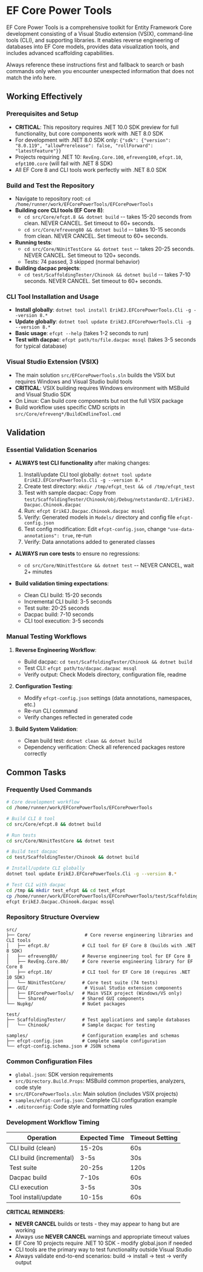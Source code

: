 # EF Core Power Tools

EF Core Power Tools is a comprehensive toolkit for Entity Framework Core development consisting of a Visual Studio extension (VSIX), command-line tools (CLI), and supporting libraries. It enables reverse engineering of databases into EF Core models, provides data visualization tools, and includes advanced scaffolding capabilities.

Always reference these instructions first and fallback to search or bash commands only when you encounter unexpected information that does not match the info here.

## Working Effectively

### Prerequisites and Setup
- **CRITICAL**: This repository requires .NET 10.0 SDK preview for full functionality, but core components work with .NET 8.0 SDK
- For development with .NET 8.0 SDK only: `{"sdk": {"version": "8.0.119", "allowPrerelease": false, "rollForward": "latestFeature"}}`
- Projects requiring .NET 10: `RevEng.Core.100`, `efreveng100`, `efcpt.10`, `efpt100.core` (will fail with .NET 8 SDK)
- All EF Core 8 and CLI tools work perfectly with .NET 8.0 SDK

### Build and Test the Repository
- Navigate to repository root: `cd /home/runner/work/EFCorePowerTools/EFCorePowerTools`
- **Building core CLI tools (EF Core 8)**: 
  - `cd src/Core/efcpt.8 && dotnet build` -- takes 15-20 seconds from clean. NEVER CANCEL. Set timeout to 60+ seconds.
  - `cd src/Core/efreveng80 && dotnet build` -- takes 10-15 seconds from clean. NEVER CANCEL. Set timeout to 60+ seconds.
- **Running tests**:
  - `cd src/Core/NUnitTestCore && dotnet test` -- takes 20-25 seconds. NEVER CANCEL. Set timeout to 120+ seconds.
  - Tests: 74 passed, 3 skipped (normal behavior)
- **Building dacpac projects**:
  - `cd test/ScaffoldingTester/Chinook && dotnet build` -- takes 7-10 seconds. NEVER CANCEL. Set timeout to 60+ seconds.

### CLI Tool Installation and Usage
- **Install globally**: `dotnet tool install ErikEJ.EFCorePowerTools.Cli -g --version 8.*`
- **Update globally**: `dotnet tool update ErikEJ.EFCorePowerTools.Cli -g --version 8.*`
- **Basic usage**: `efcpt --help` (takes 1-2 seconds to run)
- **Test with dacpac**: `efcpt path/to/file.dacpac mssql` (takes 3-5 seconds for typical database)

### Visual Studio Extension (VSIX)
- The main solution `src/EFCorePowerTools.sln` builds the VSIX but requires Windows and Visual Studio build tools
- **CRITICAL**: VSIX building requires Windows environment with MSBuild and Visual Studio SDK
- On Linux: Can build core components but not the full VSIX package
- Build workflow uses specific CMD scripts in `src/Core/efreveng*/BuildCmdlineTool.cmd`

## Validation

### Essential Validation Scenarios
- **ALWAYS test CLI functionality** after making changes:
  1. Install/update CLI tool globally: `dotnet tool update ErikEJ.EFCorePowerTools.Cli -g --version 8.*`
  2. Create test directory: `mkdir /tmp/efcpt_test && cd /tmp/efcpt_test`
  3. Test with sample dacpac: Copy from `test/ScaffoldingTester/Chinook/obj/Debug/netstandard2.1/ErikEJ.Dacpac.Chinook.dacpac`
  4. Run: `efcpt ErikEJ.Dacpac.Chinook.dacpac mssql`
  5. Verify: Generated models in `Models/` directory and config file `efcpt-config.json`
  6. Test config modification: Edit `efcpt-config.json`, change `"use-data-annotations": true`, re-run
  7. Verify: Data annotations added to generated classes

- **ALWAYS run core tests** to ensure no regressions:
  - `cd src/Core/NUnitTestCore && dotnet test` -- NEVER CANCEL, wait 2+ minutes

- **Build validation timing expectations**:
  - Clean CLI build: 15-20 seconds
  - Incremental CLI build: 3-5 seconds  
  - Test suite: 20-25 seconds
  - Dacpac build: 7-10 seconds
  - CLI tool execution: 3-5 seconds

### Manual Testing Workflows
1. **Reverse Engineering Workflow**:
   - Build dacpac: `cd test/ScaffoldingTester/Chinook && dotnet build`
   - Test CLI: `efcpt path/to/dacpac.dacpac mssql`
   - Verify output: Check Models directory, configuration file, readme

2. **Configuration Testing**:
   - Modify `efcpt-config.json` settings (data annotations, namespaces, etc.)
   - Re-run CLI command
   - Verify changes reflected in generated code

3. **Build System Validation**:
   - Clean build test: `dotnet clean && dotnet build`
   - Dependency verification: Check all referenced packages restore correctly

## Common Tasks

### Frequently Used Commands
```bash
# Core development workflow
cd /home/runner/work/EFCorePowerTools/EFCorePowerTools

# Build CLI 8 tool
cd src/Core/efcpt.8 && dotnet build

# Run tests  
cd src/Core/NUnitTestCore && dotnet test

# Build test dacpac
cd test/ScaffoldingTester/Chinook && dotnet build

# Install/update CLI globally
dotnet tool update ErikEJ.EFCorePowerTools.Cli -g --version 8.*

# Test CLI with dacpac
cd /tmp && mkdir test_efcpt && cd test_efcpt
cp /home/runner/work/EFCorePowerTools/EFCorePowerTools/test/ScaffoldingTester/Chinook/obj/Debug/netstandard2.1/ErikEJ.Dacpac.Chinook.dacpac .
efcpt ErikEJ.Dacpac.Chinook.dacpac mssql
```

### Repository Structure Overview
```
src/
├── Core/                    # Core reverse engineering libraries and CLI tools
│   ├── efcpt.8/            # CLI tool for EF Core 8 (builds with .NET 8 SDK)
│   ├── efreveng80/         # Reverse engineering tool for EF Core 8  
│   ├── RevEng.Core.80/     # Core reverse engineering library for EF Core 8
│   ├── efcpt.10/           # CLI tool for EF Core 10 (requires .NET 10 SDK)
│   └── NUnitTestCore/      # Core test suite (74 tests)
├── GUI/                     # Visual Studio extension components
│   ├── EFCorePowerTools/   # Main VSIX project (Windows/VS only)
│   └── Shared/             # Shared GUI components
└── Nupkg/                  # NuGet packages

test/
├── ScaffoldingTester/      # Test applications and sample databases
│   └── Chinook/            # Sample dacpac for testing

samples/                    # Configuration examples and schemas
├── efcpt-config.json       # Complete sample configuration
└── efcpt-config.schema.json # JSON schema
```

### Common Configuration Files
- `global.json`: SDK version requirements
- `src/Directory.Build.Props`: MSBuild common properties, analyzers, code style
- `src/EFCorePowerTools.sln`: Main solution (includes VSIX projects)
- `samples/efcpt-config.json`: Complete CLI configuration example
- `.editorconfig`: Code style and formatting rules

### Development Workflow Timing
| Operation | Expected Time | Timeout Setting |
|-----------|---------------|-----------------|
| CLI build (clean) | 15-20s | 60s |
| CLI build (incremental) | 3-5s | 30s |
| Test suite | 20-25s | 120s |
| Dacpac build | 7-10s | 60s |
| CLI execution | 3-5s | 30s |
| Tool install/update | 10-15s | 60s |

**CRITICAL REMINDERS**:
- **NEVER CANCEL** builds or tests - they may appear to hang but are working
- Always use **NEVER CANCEL** warnings and appropriate timeout values
- EF Core 10 projects require .NET 10 SDK - modify global.json if needed
- CLI tools are the primary way to test functionality outside Visual Studio
- Always validate end-to-end scenarios: build → install → test → verify output